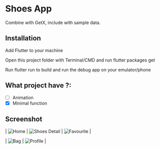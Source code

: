 # Shoes App

Combine with GetX, include with sample data.

## Installation
Add Flutter to your machine

Open this project folder with Terminal/CMD and run flutter packages get

Run flutter run to build and run the debug app on your emulator/phone

## What project have ?:
- [ ] Animation
- [X] Minimal function
## Screenshot
| ![Home](screenshots/1.png) | ![Shoes Detail](screenshots/shoes_detail.png) | ![Favourite](screenshots/favourite_page.png) | 

| ![Bag](screenshots/bag_page.png) | ![Profile](screenshots/profile_page.png) |
